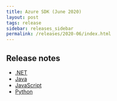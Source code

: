 ```yaml
---
title: Azure SDK (June 2020)
layout: post
tags: release
sidebar: releases_sidebar
permalink: /releases/2020-06/index.html
---
```


## Release notes

* [.NET](dotnet.md)
* [Java](java.md)
* [JavaScript](js.md)
* [Python](python.md)
